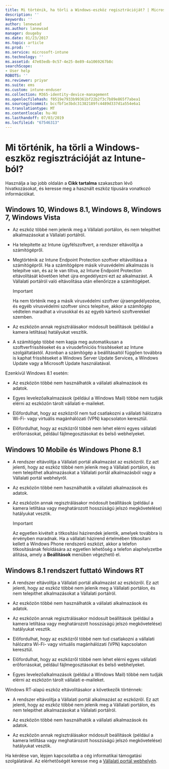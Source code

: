 ```yaml
---
title: Mi történik, ha törli a Windows-eszköz regisztrációját? | Microsoft Docs
description: ''
keywords: ''
author: lenewsad
ms.author: lanewsad
manager: dougeby
ms.date: 01/23/2017
ms.topic: article
ms.prod: ''
ms.service: microsoft-intune
ms.technology: ''
ms.assetid: 47e03edb-0c57-4e25-8e89-4a1069267b8c
searchScope:
- User help
ROBOTS: ''
ms.reviewer: priyar
ms.suite: ems
ms.custom: intune-enduser
ms.collection: M365-identity-device-management
ms.openlocfilehash: f0519e7933b99361bf22b2f3c7b89e865f7abea1
ms.sourcegitcommit: bccfbf1e3bdc31382189fc4489d337d1a554e6a1
ms.translationtype: MT
ms.contentlocale: hu-HU
ms.lasthandoff: 07/03/2019
ms.locfileid: "67546313"
---
```

# <a name="what-happens-if-you-unenroll-your-windows-device-from-intune"></a>Mi történik, ha törli a Windows-eszköz regisztrációját az Intune-ból?

Használja a lap jobb oldalán a **Cikk tartalma** szakaszban lévő hivatkozásokat, és keresse meg a használt eszköz típusára vonatkozó információkat.


## <a name="windows-10-windows-81-windows-8-windows-7-windows-vista"></a>Windows 10, Windows 8.1, Windows 8, Windows 7, Windows Vista

- Az eszköz többé nem jelenik meg a Vállalati portálon, és nem telepíthet alkalmazásokat a Vállalati portálról.

- Ha telepítette az Intune ügyfélszoftvert, a rendszer eltávolítja a számítógépről.

- Megtörténik az Intune Endpoint Protection szoftver eltávolítása a számítógépről. Ha a számítógépre másik vírusvédelmi alkalmazás is telepítve van, és az le van tiltva, az Intune Endpoint Protection eltávolítását követően lehet újra engedélyezni ezt az alkalmazást. A Vállalati portálról való eltávolítása után ellenőrizze a számítógépet.

    > [!IMPORTANT]
    > Ha nem történik meg a másik vírusvédelmi szoftver újraengedélyezése, és egyéb vírusvédelmi szoftver sincs telepítve, akkor a számítógép védtelen maradhat a vírusokkal és az egyéb kártevő szoftverekkel szemben.

- Az eszközön annak regisztrálásakor módosult beállítások (például a kamera letiltása) hatályukat veszítik.

- A számítógép többé nem kapja meg automatikusan a szoftverfrissítéseket és a vírusdefiníciós frissítéseket az Intune szolgáltatástól. Azonban a számítógép a beállításaitól függően továbbra is kaphat frissítéseket a Windows Server Update Services, a Windows Update vagy a Microsoft Update használatával.

Ezenkívül Windows 8.1 esetén:

- Az eszközön többé nem használhatók a vállalati alkalmazások és adatok.

- Egyes levelezőalkalmazások (például a Windows Mail) többé nem tudják elérni az eszközön tárolt vállalati e-maileket.

- Előfordulhat, hogy az eszközről nem tud csatlakozni a vállalati hálózatra Wi-Fi- vagy virtuális magánhálózati (VPN) kapcsolaton keresztül.

- Előfordulhat, hogy az eszközről többé nem lehet elérni egyes vállalati erőforrásokat, például fájlmegosztásokat és belső webhelyeket.

## <a name="windows-10-mobile-and-windows-phone-81"></a>Windows 10 Mobile és Windows Phone 8.1

- A rendszer eltávolítja a Vállalati portál alkalmazást az eszközről. Ez azt jelenti, hogy az eszköz többé nem jelenik meg a Vállalati portálon, és nem telepíthet alkalmazásokat a Vállalati portál alkalmazásból vagy a Vállalati portál webhelyről.

- Az eszközön többé nem használhatók a vállalati alkalmazások és adatok.

- Az eszközön annak regisztrálásakor módosult beállítások (például a kamera letiltása vagy meghatározott hosszúságú jelszó megkövetelése) hatályukat vesztik.

    > [!IMPORTANT]
    > Az egyetlen kivételt a titkosítási házirendek jelentik, amelyek továbbra is érvényben maradnak. Ha a vállalati házirend értelmében titkosítani kellett a Windows Phone rendszerű eszközt, akkor a telefon titkosításának feloldására az egyetlen lehetőség a telefon alaphelyzetbe állítása, amely a **Beállítások** menüben végezhető el.

## <a name="windows-rt-running-windows-81"></a>Windows 8.1 rendszert futtató Windows RT

- A rendszer eltávolítja a Vállalati portál alkalmazást az eszközről. Ez azt jelenti, hogy az eszköz többé nem jelenik meg a Vállalati portálon, és nem telepíthet alkalmazásokat a Vállalati portálról.

- Az eszközön többé nem használhatók a vállalati alkalmazások és adatok.

- Az eszközön annak regisztrálásakor módosult beállítások (például a kamera letiltása vagy meghatározott hosszúságú jelszó megkövetelése) hatályukat vesztik.

- Előfordulhat, hogy az eszközről többé nem tud csatlakozni a vállalati hálózatra Wi-Fi- vagy virtuális magánhálózati (VPN) kapcsolaton keresztül.

- Előfordulhat, hogy az eszközről többé nem lehet elérni egyes vállalati erőforrásokat, például fájlmegosztásokat és belső webhelyeket.

- Egyes levelezőalkalmazások (például a Windows Mail) többé nem tudják elérni az eszközön tárolt vállalati e-maileket.

Windows RT-alapú eszköz eltávolításakor a következők történnek:

- A rendszer eltávolítja a Vállalati portál alkalmazást az eszközről. Ez azt jelenti, hogy az eszköz többé nem jelenik meg a Vállalati portálon, és nem telepíthet alkalmazásokat a Vállalati portálról.

- Az eszközön többé nem használhatók a vállalati alkalmazások és adatok.

- Az eszközön annak regisztrálásakor módosult beállítások (például a kamera letiltása vagy meghatározott hosszúságú jelszó megkövetelése) hatályukat vesztik.

Ha kérdése van, lépjen kapcsolatba a cég informatikai támogatási szolgálatával. Az elérhetőségét keresse meg a [Vállalati portál webhelyén](https://go.microsoft.com/fwlink/?linkid=2010980).
